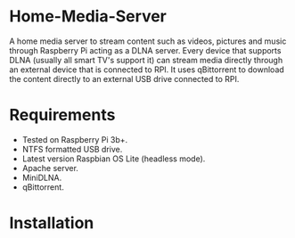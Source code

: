 # Home-Media-Server

A home media server to stream content such as videos, pictures and music through Raspberry Pi acting as a DLNA server. Every device that supports DLNA (usually all smart TV's support it) can stream media directly through an external device that is connected to RPI. It uses qBittorrent to download the content directly to an external USB drive connected to RPI.

# Requirements
- Tested on Raspberry Pi 3b+.
- NTFS formatted USB drive.
- Latest version Raspbian OS Lite (headless mode).
- Apache server.
- MiniDLNA.
- qBittorrent.

# Installation
